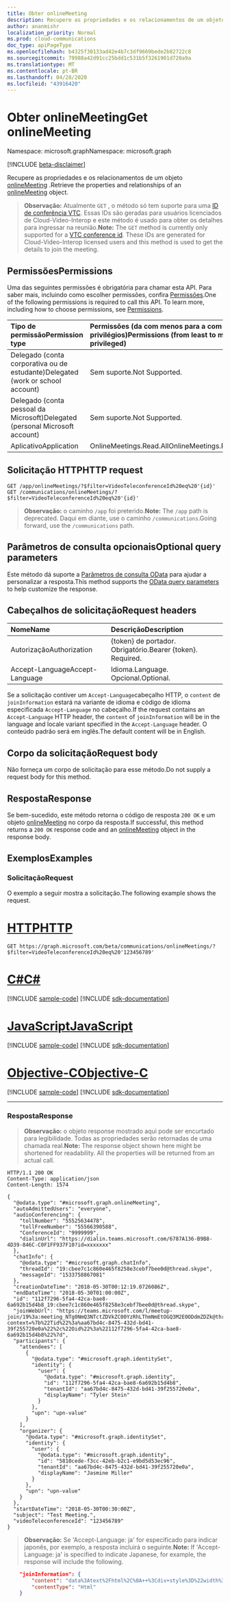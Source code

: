 ```yaml
---
title: Obter onlineMeeting
description: Recupere as propriedades e os relacionamentos de um objeto de **reunião online** .
author: ananmishr
localization_priority: Normal
ms.prod: cloud-communications
doc_type: apiPageType
ms.openlocfilehash: b4325f30133ad42e4b7c3df9669bede2b82722c8
ms.sourcegitcommit: 79988a42d91cc25bdd1c531b5f3261901d720a9a
ms.translationtype: MT
ms.contentlocale: pt-BR
ms.lasthandoff: 04/28/2020
ms.locfileid: "43916420"
---
```

# <a name="get-onlinemeeting"></a><span data-ttu-id="f6bdb-103">Obter onlineMeeting</span><span class="sxs-lookup"><span data-stu-id="f6bdb-103">Get onlineMeeting</span></span>

<span data-ttu-id="f6bdb-104">Namespace: microsoft.graph</span><span class="sxs-lookup"><span data-stu-id="f6bdb-104">Namespace: microsoft.graph</span></span>

[!INCLUDE [beta-disclaimer](../../includes/beta-disclaimer.md)]

<span data-ttu-id="f6bdb-105">Recupere as propriedades e os relacionamentos de um objeto [onlineMeeting](../resources/onlinemeeting.md) .</span><span class="sxs-lookup"><span data-stu-id="f6bdb-105">Retrieve the properties and relationships of an [onlineMeeting](../resources/onlinemeeting.md) object.</span></span>

> <span data-ttu-id="f6bdb-106">**Observação:** Atualmente `GET` , o método só tem suporte para uma [ID de conferência VTC](https://docs.microsoft.com/microsoftteams/cloud-video-interop-for-teams-set-up). Essas IDs são geradas para usuários licenciados de Cloud-Video-Interop e este método é usado para obter os detalhes para ingressar na reunião.</span><span class="sxs-lookup"><span data-stu-id="f6bdb-106">**Note:** The `GET` method is currently only supported for a [VTC conference id](https://docs.microsoft.com/microsoftteams/cloud-video-interop-for-teams-set-up). These IDs are generated for Cloud-Video-Interop licensed users and this method is used to get the details to join the meeting.</span></span>

## <a name="permissions"></a><span data-ttu-id="f6bdb-107">Permissões</span><span class="sxs-lookup"><span data-stu-id="f6bdb-107">Permissions</span></span>

<span data-ttu-id="f6bdb-p101">Uma das seguintes permissões é obrigatória para chamar esta API. Para saber mais, incluindo como escolher permissões, confira [Permissões](/graph/permissions-reference).</span><span class="sxs-lookup"><span data-stu-id="f6bdb-p101">One of the following permissions is required to call this API. To learn more, including how to choose permissions, see [Permissions](/graph/permissions-reference).</span></span>

| <span data-ttu-id="f6bdb-110">Tipo de permissão</span><span class="sxs-lookup"><span data-stu-id="f6bdb-110">Permission type</span></span>                        | <span data-ttu-id="f6bdb-111">Permissões (da com menos para a com mais privilégios)</span><span class="sxs-lookup"><span data-stu-id="f6bdb-111">Permissions (from least to most privileged)</span></span>           |
|:---------------------------------------|:------------------------------------------------------|
| <span data-ttu-id="f6bdb-112">Delegado (conta corporativa ou de estudante)</span><span class="sxs-lookup"><span data-stu-id="f6bdb-112">Delegated (work or school account)</span></span>     | <span data-ttu-id="f6bdb-113">Sem suporte.</span><span class="sxs-lookup"><span data-stu-id="f6bdb-113">Not Supported.</span></span>                                        |
| <span data-ttu-id="f6bdb-114">Delegado (conta pessoal da Microsoft)</span><span class="sxs-lookup"><span data-stu-id="f6bdb-114">Delegated (personal Microsoft account)</span></span> | <span data-ttu-id="f6bdb-115">Sem suporte.</span><span class="sxs-lookup"><span data-stu-id="f6bdb-115">Not Supported.</span></span>                                        |
| <span data-ttu-id="f6bdb-116">Aplicativo</span><span class="sxs-lookup"><span data-stu-id="f6bdb-116">Application</span></span>                            | <span data-ttu-id="f6bdb-117">OnlineMeetings.Read.All</span><span class="sxs-lookup"><span data-stu-id="f6bdb-117">OnlineMeetings.Read.All</span></span>                               |

## <a name="http-request"></a><span data-ttu-id="f6bdb-118">Solicitação HTTP</span><span class="sxs-lookup"><span data-stu-id="f6bdb-118">HTTP request</span></span>
<!-- { "blockType": "ignored" } -->
```http
GET /app/onlineMeetings/?$filter=VideoTeleconferenceId%20eq%20'{id}'
GET /communications/onlineMeetings/?$filter=VideoTeleconferenceId%20eq%20'{id}'
```
> <span data-ttu-id="f6bdb-119">**Observação:** o caminho `/app` foi preterido.</span><span class="sxs-lookup"><span data-stu-id="f6bdb-119">**Note:** The `/app` path is deprecated.</span></span> <span data-ttu-id="f6bdb-120">Daqui em diante, use o caminho `/communications`.</span><span class="sxs-lookup"><span data-stu-id="f6bdb-120">Going forward, use the `/communications` path.</span></span>

## <a name="optional-query-parameters"></a><span data-ttu-id="f6bdb-121">Parâmetros de consulta opcionais</span><span class="sxs-lookup"><span data-stu-id="f6bdb-121">Optional query parameters</span></span>
<span data-ttu-id="f6bdb-122">Este método dá suporte a [Parâmetros de consulta OData](/graph/query-parameters) para ajudar a personalizar a resposta.</span><span class="sxs-lookup"><span data-stu-id="f6bdb-122">This method supports the [OData query parameters](/graph/query-parameters) to help customize the response.</span></span>

## <a name="request-headers"></a><span data-ttu-id="f6bdb-123">Cabeçalhos de solicitação</span><span class="sxs-lookup"><span data-stu-id="f6bdb-123">Request headers</span></span>
| <span data-ttu-id="f6bdb-124">Nome</span><span class="sxs-lookup"><span data-stu-id="f6bdb-124">Name</span></span>          | <span data-ttu-id="f6bdb-125">Descrição</span><span class="sxs-lookup"><span data-stu-id="f6bdb-125">Description</span></span>               |
|:--------------|:--------------------------|
| <span data-ttu-id="f6bdb-126">Autorização</span><span class="sxs-lookup"><span data-stu-id="f6bdb-126">Authorization</span></span> | <span data-ttu-id="f6bdb-p103">{token} de portador. Obrigatório.</span><span class="sxs-lookup"><span data-stu-id="f6bdb-p103">Bearer {token}. Required.</span></span> |
| <span data-ttu-id="f6bdb-129">Accept-Language</span><span class="sxs-lookup"><span data-stu-id="f6bdb-129">Accept-Language</span></span>  | <span data-ttu-id="f6bdb-130">Idioma.</span><span class="sxs-lookup"><span data-stu-id="f6bdb-130">Language.</span></span> <span data-ttu-id="f6bdb-131">Opcional.</span><span class="sxs-lookup"><span data-stu-id="f6bdb-131">Optional.</span></span> |

<span data-ttu-id="f6bdb-132">Se a solicitação contiver um `Accept-Language`cabeçalho HTTP, o `content` de `joinInformation` estará na variante de idioma e código de idioma especificada `Accept-Language` no cabeçalho.</span><span class="sxs-lookup"><span data-stu-id="f6bdb-132">If the request contains an `Accept-Language` HTTP header, the `content` of `joinInformation` will be in the language and locale variant specified in the `Accept-Language` header.</span></span> <span data-ttu-id="f6bdb-133">O conteúdo padrão será em inglês.</span><span class="sxs-lookup"><span data-stu-id="f6bdb-133">The default content will be in English.</span></span>

## <a name="request-body"></a><span data-ttu-id="f6bdb-134">Corpo da solicitação</span><span class="sxs-lookup"><span data-stu-id="f6bdb-134">Request body</span></span>
<span data-ttu-id="f6bdb-135">Não forneça um corpo de solicitação para esse método.</span><span class="sxs-lookup"><span data-stu-id="f6bdb-135">Do not supply a request body for this method.</span></span>

## <a name="response"></a><span data-ttu-id="f6bdb-136">Resposta</span><span class="sxs-lookup"><span data-stu-id="f6bdb-136">Response</span></span>
<span data-ttu-id="f6bdb-137">Se bem-sucedido, este método retorna o código de resposta `200 OK` e um objeto [onlineMeeting](../resources/onlinemeeting.md) no corpo da resposta.</span><span class="sxs-lookup"><span data-stu-id="f6bdb-137">If successful, this method returns a `200 OK` response code and an [onlineMeeting](../resources/onlinemeeting.md) object in the response body.</span></span>

## <a name="examples"></a><span data-ttu-id="f6bdb-138">Exemplos</span><span class="sxs-lookup"><span data-stu-id="f6bdb-138">Examples</span></span>

### <a name="request"></a><span data-ttu-id="f6bdb-139">Solicitação</span><span class="sxs-lookup"><span data-stu-id="f6bdb-139">Request</span></span>
<span data-ttu-id="f6bdb-140">O exemplo a seguir mostra a solicitação.</span><span class="sxs-lookup"><span data-stu-id="f6bdb-140">The following example shows the request.</span></span>


# <a name="http"></a>[<span data-ttu-id="f6bdb-141">HTTP</span><span class="sxs-lookup"><span data-stu-id="f6bdb-141">HTTP</span></span>](#tab/http)
<!-- {
  "blockType": "request",
  "name": "get-onlineMeeting"
}-->
```msgraph-interactive
GET https://graph.microsoft.com/beta/communications/onlineMeetings/?$filter=VideoTeleconferenceId%20eq%20'123456789'
```
# <a name="c"></a>[<span data-ttu-id="f6bdb-142">C#</span><span class="sxs-lookup"><span data-stu-id="f6bdb-142">C#</span></span>](#tab/csharp)
[!INCLUDE [sample-code](../includes/snippets/csharp/get-onlinemeeting-csharp-snippets.md)]
[!INCLUDE [sdk-documentation](../includes/snippets/snippets-sdk-documentation-link.md)]

# <a name="javascript"></a>[<span data-ttu-id="f6bdb-143">JavaScript</span><span class="sxs-lookup"><span data-stu-id="f6bdb-143">JavaScript</span></span>](#tab/javascript)
[!INCLUDE [sample-code](../includes/snippets/javascript/get-onlinemeeting-javascript-snippets.md)]
[!INCLUDE [sdk-documentation](../includes/snippets/snippets-sdk-documentation-link.md)]

# <a name="objective-c"></a>[<span data-ttu-id="f6bdb-144">Objective-C</span><span class="sxs-lookup"><span data-stu-id="f6bdb-144">Objective-C</span></span>](#tab/objc)
[!INCLUDE [sample-code](../includes/snippets/objc/get-onlinemeeting-objc-snippets.md)]
[!INCLUDE [sdk-documentation](../includes/snippets/snippets-sdk-documentation-link.md)]

---


### <a name="response"></a><span data-ttu-id="f6bdb-145">Resposta</span><span class="sxs-lookup"><span data-stu-id="f6bdb-145">Response</span></span>

> <span data-ttu-id="f6bdb-p106">**Observação:** o objeto response mostrado aqui pode ser encurtado para legibilidade. Todas as propriedades serão retornadas de uma chamada real.</span><span class="sxs-lookup"><span data-stu-id="f6bdb-p106">**Note:** The response object shown here might be shortened for readability. All the properties will be returned from an actual call.</span></span>

<!-- {
  "blockType": "response",
  "truncated": true,
  "@odata.type": "microsoft.graph.onlineMeeting"
} -->
```http
HTTP/1.1 200 OK
Content-Type: application/json
Content-Length: 1574

{
  "@odata.type": "#microsoft.graph.onlineMeeting",
  "autoAdmittedUsers": "everyone",
  "audioConferencing": {
    "tollNumber": "55525634478",
    "tollFreeNumber": "55566390588",
    "ConferenceId": "9999999",
    "dialinUrl": "https://dialin.teams.microsoft.com/6787A136-B9B8-4D39-846C-C0F1FF937F10?id=xxxxxxx"
  },
  "chatInfo": {
    "@odata.type": "#microsoft.graph.chatInfo",
    "threadId": "19:cbee7c1c860e465f8258e3cebf7bee0d@thread.skype",
    "messageId": "1533758867081"
  },
  "creationDateTime": "2018-05-30T00:12:19.0726086Z",
  "endDateTime": "2018-05-30T01:00:00Z",
  "id": "112f7296-5fa4-42ca-bae8-6a692b15d4b8_19:cbee7c1c860e465f8258e3cebf7bee0d@thread.skype",
  "joinWebUrl": "https://teams.microsoft.com/l/meetup-join/19%3a:meeting_NTg0NmQ3NTctZDVkZC00YzRhLThmNmEtOGQ3M2E0ODdmZDZk@thread.v2/0?context=%7b%22Tid%22%3a%aa67bd4c-8475-432d-bd41-39f255720e0a%22%2c%22Oid%22%3a%22112f7296-5fa4-42ca-bae8-6a692b15d4b8%22%7d",
  "participants": {
    "attendees": [
      {
        "@odata.type": "#microsoft.graph.identitySet",
        "identity": {
          "user": {
            "@odata.type": "#microsoft.graph.identity",
            "id": "112f7296-5fa4-42ca-bae8-6a692b15d4b8",
            "tenantId": "aa67bd4c-8475-432d-bd41-39f255720e0a",
            "displayName": "Tyler Stein"
          }
        },
        "upn": "upn-value"
      }
    ],
    "organizer": {
      "@odata.type": "#microsoft.graph.identitySet",
      "identity": {
        "user": {
          "@odata.type": "#microsoft.graph.identity",
          "id": "5810cede-f3cc-42eb-b2c1-e9bd5d53ec96",
          "tenantId": "aa67bd4c-8475-432d-bd41-39f255720e0a",
          "displayName": "Jasmine Miller"
        }
      },
      "upn": "upn-value"
    }
  },
  "startDateTime": "2018-05-30T00:30:00Z",
  "subject": "Test Meeting.",
  "videoTeleconferenceId": "123456789"
}
```
><span data-ttu-id="f6bdb-148">**Observação:** Se 'Accept-Language: ja' for especificado para indicar japonês, por exemplo, a resposta incluirá o seguinte.</span><span class="sxs-lookup"><span data-stu-id="f6bdb-148">**Note:** If 'Accept-Language: ja' is specified to indicate Japanese, for example, the response will include the following.</span></span>

```json
    "joinInformation": {
        "content": "data%3Atext%2Fhtml%2C%0A++%3Cdiv+style%3D%22width%3A100%25%3Bheight%3A+20px%3B%22%3E%0A%09%09%3Cspan+style%3D%22white-space%3Anowrap%3Bcolor%3Agray%3Bopacity%3A.36%3B%22%3E________________________________________________________________________________%3C%2Fspan%3E%0A%09+%3C%2Fdiv%3E%0A++++%3Cdiv+class%3D%22me-email-text%22+style%3D%22color%3A%23252424%3Bfont-family%3A'Segoe+UI'%2C'Helvetica+Neue'%2CHelvetica%2CArial%2Csans-serif%3B%22%3E%0A+++%3Cdiv+style%3D%22margin-top%3A+24px%3B+margin-bottom%3A+10px%3B%22%3E%0A++++++++%3Ca+class%3D%22me-email-headline%22%0A++++++++++++++style%3D%22font-size%3A+18px%3Bfont-family%3A'Segoe+UI+Semibold'%2C'Segoe+UI'%2C'Helvetica+Neue'%2CHelvetica%2CArial%2Csans-serif%3Btext-decoration%3A+underline%3Bcolor%3A+%236264a7%3B%22%0A++++++++++++++href%3D%22https%3A%2F%2Fteams.microsoft.com%2Fl%2Fmeetup-join%2F19%253ameeting_NDRiZjRiMmUtODI5OC00MzRlLTk1ZWEtMGY1000000000000%2540thread.v2%2F0%3Fcontext%3D%257b%2522Tid%2522%253a%252279a788bf-86f1-41af-91ab-000000000000%2522%252c%2522Oid%2522%253a%2522d4a060b5-a8fc-450c-837b-000000000000%2522%257d%22%0A++++++++++++++target%3D%22_blank%22+rel%3D%22noreferrer+noopener%22%3EMicrosoft+Teams+%E4%BC%9A%E8%AD%B0%E3%81%AB%E5%8F%82%E5%8A%A0%3C%2Fa%3E%0A++++++%3C%2Fdiv%3E%0A%09+%3Cdiv%3E%0A++++%0A++++++%3Cdiv%3E%0A++++++++%3Ca+class%3D%22me-email-link%22+style%3D%22font-size%3A+14px%3Btext-decoration%3A+none%3Bcolor%3A+%236264a7%3B%22%0A++++++++++href%3D%22tel%3A%2B16477490000%2C%2C11160000%26%2335%3B+%22+target%3D%22_blank%22+rel%3D%22noreferrer+noopener%22%3E%2B16477490000%3C%2Fa%3E%0A++++++%3Cspan+style%3D%22font-size%3A+12px%3B%22%3E%26nbsp%3B++(%E6%9C%89%E6%96%99)+%3C%2Fspan%3E%0A++++++%3C%2Fdiv%3E%0A++++%0A++%3C%2Fdiv%3E%0A%0A%09+%0A++++++%3Cdiv+style%3D%22margin-top%3A+10px%3B+margin-bottom%3A+20px%3B%22%3E%0A++++++++%3Cspan+style%3D%22font-size%3A+12px%3B%22%3E%0A++++++++++%E4%BC%9A%E8%AD%B0+ID%3A%0A++++++++%3C%2Fspan%3E%0A++++++%3Cspan+style%3D%22font-size%3A+14px%3B%22%3E%0A++++++++111+000+00%23%0A++++++%3C%2Fspan%3E%0A++++%3C%2Fdiv%3E%0A++++%0A%09+%0A++++++++%3Cdiv+style%3D%22margin-bottom%3A+24px%3B%22%3E%0A++++++++++++++%3Ca+class%3D%22me-email-link%22+style%3D%22font-size%3A+12px%3Btext-decoration%3A+none%3Bcolor%3A+%236264a7%3B%22+target%3D%22_blank%22+href%3D%22https%3A%2F%2Fdialin.teams.microsoft.com%2F8bf6e654-57eb-4b85-aeaf-36c84429b2fe%3Fid%3D11160000%22+rel%3D%22noreferrer+noopener%22%3E%E6%9C%80%E5%AF%84%E3%82%8A%E3%81%AE%E5%9B%BD%E3%81%AE%E9%9B%BB%E8%A9%B1%E7%95%AA%E5%8F%B7%E3%82%92%E6%A4%9C%E7%B4%A2%3C%2Fa%3E%0A+++++++++%7C%0A++++++++++++++%3Ca+class%3D%22me-email-link%22+style%3D%22font-size%3A+12px%3Btext-decoration%3A+none%3Bcolor%3A+%236264a7%3B%22+target%3D%22_blank%22+href%3D%22https%3A%2F%2Fmysettings.lync.com%2Fpstnconferencing%22+rel%3D%22noreferrer+noopener%22%3E%0A++++++++PIN+%E3%82%92%E3%83%AA%E3%82%BB%E3%83%83%E3%83%88%3C%2Fa%3E%0A+++++++++%7C+%3Ca+class%3D%22me-email-link%22+style%3D%22font-size%3A+12px%3Btext-decoration%3A+none%3Bcolor%3A+%236264a7%3B%22+target%3D%22_blank%22+href%3D%22https%3A%2F%2Faka.ms%2FJoinTeamsMeeting%22+rel%3D%22noreferrer+noopener%22%3ETeams+%E3%81%AE%E8%A9%B3%E7%B4%B0%E3%82%92%E8%A1%A8%E7%A4%BA%3C%2Fa%3E%0A+++++%7C+%3Ca+class%3D%22me-email-link%22+style%3D%22font-size%3A+12px%3Btext-decoration%3A+none%3Bcolor%3A+%236264a7%3B%22+target%3D%22_blank%22+href%3D%22https%3A%2F%2Fteams.microsoft.com%2FmeetingOptions%2F%3ForganizerId%3Dd4a060b5-a8fc-450c-837b-000000000000%26tenantId%3D79a788bf-86f1-41af-91ab-000000000000%26threadId%3D19_meeting_NDRiZjRiMmUtODI5OC00MzRlLTk1ZWEtMGY1000000000000%40thread.v2%26messageId%3D0%26language%3Dja%22+rel%3D%22noreferrer+noopener%22%3E%E4%BC%9A%E8%AD%B0%E3%81%AE%E3%82%AA%E3%83%97%E3%82%B7%E3%83%A7%E3%83%B3%3C%2Fa%3E%0A++++%0A++++++++%3C%2Fdiv%3E%0A++++%0A+++++%0A++++++++%3Cdiv+style%3D%22font-size%3A+14px%3B+margin-bottom%3A+4px%3B%22%3E%0A++++++++++++%E3%83%93%E3%83%87%E3%82%AA%E4%BC%9A%E8%AD%B0%E3%83%87%E3%83%90%E3%82%A4%E3%82%B9%E3%81%A7%E5%8F%82%E5%8A%A0%0A++++++++%3C%2Fdiv%3E%0A%0A++++++++%3Cdiv+style%3D%22font-size%3A12px%3B+margin-bottom%3A+4px%3B%22%3E%0A++++++++++++%3Ca+class%3D%22me-email-link%22+style%3D%22text-decoration%3A+none%3Bcolor%3A+%236264a7%3B%22+href%3D%22%22%3E000000000%40t.abcd.vc%3C%2Fa%3E+VTC+%E4%BC%9A%E8%AD%B0+ID%3A+0180300000%0A++++++++%3C%2Fdiv%3E%0A%0A++++++++%3Cdiv+style%3D%22font-size%3A+12px%3B+margin-bottom%3A+20px%3B%22%3E%0A++++++++%3Ca+class%3D%22me-email-link%22+style%3D%22text-decoration%3A+none%3Bcolor%3A+%236264a7%3B%22+href%3D%22https%3A%2F%2Fdialin.abcd.vc%2Fteams%2F%3Fkey%3D000000000%26conf%3D0180308922%22%3E%E4%BB%A3%E6%9B%BF+VTC+%E3%81%AE%E3%83%80%E3%82%A4%E3%83%A4%E3%83%AB%E6%96%B9%E6%B3%95%3C%2Fa%3E%0A++++++++%3C%2Fdiv%3E%0A++++%0A+++++%0A++++++%3Cdiv+style%3D%22font-size%3A+14px%3B+margin-bottom%3A+4px%3B%22%3E%0A++++++++%0A++++++%3C%2Fdiv%3E%0A++++++%3Cdiv+style%3D%22font-size%3A+12px%3B%22%3E%0A++++++%0A++++++%3C%2Fdiv%3E%0A++++%0A+++++%3C%2Fdiv%3E%0A%09+%3Cdiv+style%3D%22width%3A100%25%3Bheight%3A+20px%3B%22%3E%0A%09%09%3Cspan+style%3D%22white-space%3Anowrap%3Bcolor%3Agray%3Bopacity%3A.36%3B%22%3E________________________________________________________________________________%3C%2Fspan%3E%0A++%3C%2Fdiv%3E%22%2C%0A",
        "contentType": "Html"
    }  
```

<!-- uuid: 8fcb5dbc-d5aa-4681-8e31-b001d5168d79
2015-10-25 14:57:30 UTC -->
<!--
{
  "type": "#page.annotation",
  "description": "Get onlineMeeting",
  "keywords": "",
  "section": "documentation",
  "tocPath": "",
  "suppressions": [
  ]
}
-->
